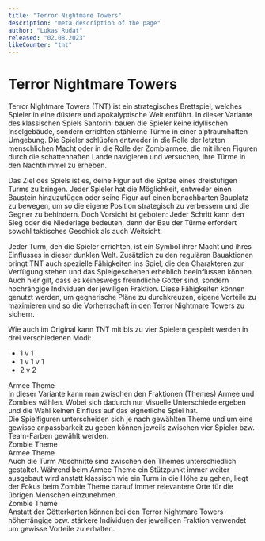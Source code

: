```yaml
---
title: "Terror Nightmare Towers"
description: "meta description of the page"
author: "Lukas Rudat"
released: "02.08.2023"
likeCounter: "tnt"
---
```


# Terror Nightmare Towers

<div class="w-full flex justify-center">
<div class="w-2/3">
Terror Nightmare Towers (TNT) ist ein strategisches Brettspiel, welches Spieler in eine düstere und apokalyptische Welt entführt. In dieser Variante des klassischen Spiels Santorini bauen die Spieler keine idyllischen Inselgebäude, sondern errichten stählerne Türme in einer alptraumhaften Umgebung. Die Spieler schlüpfen entweder in die Rolle der letzten menschlichen Macht oder in die Rolle der Zombiarmee, die mit ihren Figuren durch die schattenhaften Lande navigieren und versuchen, ihre Türme in den Nachthimmel zu erheben.

Das Ziel des Spiels ist es, deine Figur auf die Spitze eines dreistufigen Turms zu bringen. Jeder Spieler hat die Möglichkeit, entweder einen Baustein hinzuzufügen oder seine Figur auf einen benachbarten Bauplatz zu bewegen, um so die eigene Position strategisch zu verbessern und die Gegner zu behindern. Doch Vorsicht ist geboten: Jeder Schritt kann den Sieg oder die Niederlage bedeuten, denn der Bau der Türme erfordert sowohl taktisches Geschick als auch Weitsicht.

Jeder Turm, den die Spieler errichten, ist ein Symbol ihrer Macht und ihres Einflusses in dieser dunklen Welt. Zusätzlich zu den regulären Bauaktionen bringt TNT auch spezielle Fähigkeiten ins Spiel, die den Charakteren zur Verfügung stehen und das Spielgeschehen erheblich beeinflussen können. Auch hier gilt, dass es keineswegs freundliche Götter sind, sondern hochrängige Individuen der jewiligen Fraktion. Diese Fähigkeiten können genutzt werden, um gegnerische Pläne zu durchkreuzen, eigene Vorteile zu maximieren und so die Vorherrschaft in den Terror Nightmare Towers zu sichern.

Wie auch im Original kann TNT mit bis zu vier Spielern gespielt werden in drei verschiedenen Modi:

- 1 v 1
- 1 v 1 v 1
- 2 v 2
</div>
</div>
<div class="w-full flex justify-center contentOuterContainer">
    <div class="flex justify-evenly w-2/3 contentContainer">
        <div class="imageContainer text-center">
            <carousel variant="variant1" ></carousel>
            Armee Theme
        </div>
        <div class="textContainerCenter">
            In dieser Variante kann man zwischen den Fraktionen (Themes) Armee und Zombies wählen. Wobei sich dadurch nur Visuelle Unterschiede ergeben und die Wahl keinen Einfluss auf das eignetliche Spiel hat. <br />
            Die Spielfiguren unterscheiden sich je nach gewählten Theme und um eine gewisse anpassbarkeit zu geben können jeweils zwischen vier Spieler bzw. Team-Farben gewählt werden.
        </div>
        <div class="imageContainer text-center">
            <carousel variant="variant2" ></carousel>
            Zombie Theme
        </div>
    </div>
</div>

<div class="w-full flex justify-center contentOuterContainer">
    <div class="flex justify-evenly w-2/3 contentContainer">
        <div class="imageContainer text-center">
            <carousel variant="variant3" ></carousel>
            Armee Theme
        </div>
        <div class="textContainerCenter">
            Auch die Turm Abschnitte sind zwischen den Themes unterschiedlich gestaltet. Während beim Armee Theme ein Stützpunkt immer weiter ausgebaut wird anstatt klassisch wie ein Turm in die Höhe zu gehen, liegt der Fokus beim Zombie Theme darauf immer relevantere Orte für die übrigen Menschen einzunehmen.
        </div>
        <div class="imageContainer text-center">
            <carousel variant="variant4" ></carousel>
            Zombie Theme
        </div>
    </div>
</div>

<div class="w-full flex justify-center contentOuterContainer">
    <div class="flex justify-evenly items-center flex-col w-2/3 contentContainer">
        <div class="textContainerCenter">
            Anstatt der Götterkarten können bei den Terror Nightmare Towers höherrängige bzw. stärkere Individuen der jeweiligen Fraktion verwendet um gewisse Vorteile zu erhalten.
        </div>
        <div class="imageContainer">
            <carousel variant="variant5" ></carousel>
        </div>
    </div>
</div>

<div class="component-container">
    <sharer></sharer>
</div>
